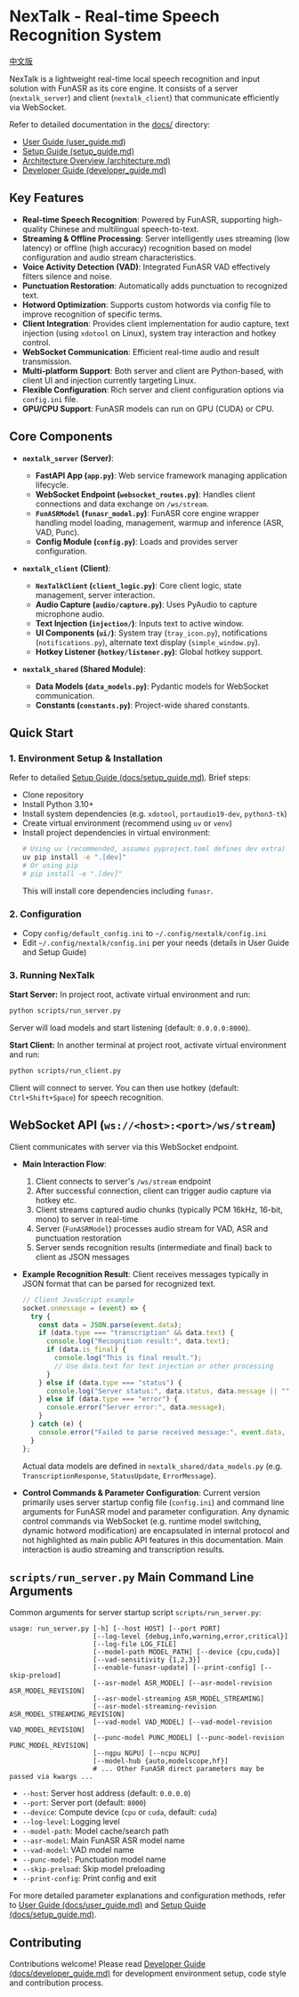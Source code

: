 # NexTalk - Real-time Speech Recognition System

[中文版](README_zh.md)

NexTalk is a lightweight real-time local speech recognition and input solution with FunASR as its core engine. It consists of a server (`nextalk_server`) and client (`nextalk_client`) that communicate efficiently via WebSocket.

Refer to detailed documentation in the [docs/](docs/) directory:
- [User Guide (user_guide.md)](docs/user_guide.md)
- [Setup Guide (setup_guide.md)](docs/setup_guide.md) 
- [Architecture Overview (architecture.md)](docs/architecture.md)
- [Developer Guide (developer_guide.md)](docs/developer_guide.md)

## Key Features

- **Real-time Speech Recognition**: Powered by FunASR, supporting high-quality Chinese and multilingual speech-to-text.
- **Streaming & Offline Processing**: Server intelligently uses streaming (low latency) or offline (high accuracy) recognition based on model configuration and audio stream characteristics.
- **Voice Activity Detection (VAD)**: Integrated FunASR VAD effectively filters silence and noise.
- **Punctuation Restoration**: Automatically adds punctuation to recognized text.
- **Hotword Optimization**: Supports custom hotwords via config file to improve recognition of specific terms.
- **Client Integration**: Provides client implementation for audio capture, text injection (using `xdotool` on Linux), system tray interaction and hotkey control.
- **WebSocket Communication**: Efficient real-time audio and result transmission.
- **Multi-platform Support**: Both server and client are Python-based, with client UI and injection currently targeting Linux.
- **Flexible Configuration**: Rich server and client configuration options via `config.ini` file.
- **GPU/CPU Support**: FunASR models can run on GPU (CUDA) or CPU.

## Core Components

- **`nextalk_server` (Server)**:
  - **FastAPI App (`app.py`)**: Web service framework managing application lifecycle.
  - **WebSocket Endpoint (`websocket_routes.py`)**: Handles client connections and data exchange on `/ws/stream`.
  - **`FunASRModel` (`funasr_model.py`)**: FunASR core engine wrapper handling model loading, management, warmup and inference (ASR, VAD, Punc).
  - **Config Module (`config.py`)**: Loads and provides server configuration.
  
- **`nextalk_client` (Client)**:
  - **`NexTalkClient` (`client_logic.py`)**: Core client logic, state management, server interaction.
  - **Audio Capture (`audio/capture.py`)**: Uses PyAudio to capture microphone audio.
  - **Text Injection (`injection/`)**: Inputs text to active window.
  - **UI Components (`ui/`)**: System tray (`tray_icon.py`), notifications (`notifications.py`), alternate text display (`simple_window.py`).
  - **Hotkey Listener (`hotkey/listener.py`)**: Global hotkey support.

- **`nextalk_shared` (Shared Module)**:
  - **Data Models (`data_models.py`)**: Pydantic models for WebSocket communication.
  - **Constants (`constants.py`)**: Project-wide shared constants.

## Quick Start

### 1. Environment Setup & Installation

Refer to detailed [Setup Guide (docs/setup_guide.md)](docs/setup_guide.md). Brief steps:

- Clone repository
- Install Python 3.10+
- Install system dependencies (e.g. `xdotool`, `portaudio19-dev`, `python3-tk`)
- Create virtual environment (recommend using `uv` or `venv`)
- Install project dependencies in virtual environment:
  ```bash
  # Using uv (recommended, assumes pyproject.toml defines dev extra)
  uv pip install -e ".[dev]"
  # Or using pip
  # pip install -e ".[dev]"
  ```
  This will install core dependencies including `funasr`.

### 2. Configuration

- Copy `config/default_config.ini` to `~/.config/nextalk/config.ini`
- Edit `~/.config/nextalk/config.ini` per your needs (details in User Guide and Setup Guide)

### 3. Running NexTalk

**Start Server:**
In project root, activate virtual environment and run:
```bash
python scripts/run_server.py
```
Server will load models and start listening (default: `0.0.0.0:8000`).

**Start Client:**
In another terminal at project root, activate virtual environment and run:
```bash
python scripts/run_client.py
```
Client will connect to server. You can then use hotkey (default: `Ctrl+Shift+Space`) for speech recognition.

## WebSocket API (`ws://<host>:<port>/ws/stream`)

Client communicates with server via this WebSocket endpoint.

- **Main Interaction Flow**:
  1. Client connects to server's `/ws/stream` endpoint
  2. After successful connection, client can trigger audio capture via hotkey etc.
  3. Client streams captured audio chunks (typically PCM 16kHz, 16-bit, mono) to server in real-time
  4. Server (`FunASRModel`) processes audio stream for VAD, ASR and punctuation restoration
  5. Server sends recognition results (intermediate and final) back to client as JSON messages

- **Example Recognition Result**:
  Client receives messages typically in JSON format that can be parsed for recognized text.
  ```javascript
  // Client JavaScript example
  socket.onmessage = (event) => {
    try {
      const data = JSON.parse(event.data);
      if (data.type === "transcription" && data.text) {
        console.log("Recognition result:", data.text);
        if (data.is_final) {
          console.log("This is final result.");
          // Use data.text for text injection or other processing
        }
      } else if (data.type === "status") {
        console.log("Server status:", data.status, data.message || "");
      } else if (data.type === "error") {
        console.error("Server error:", data.message);
      }
    } catch (e) {
      console.error("Failed to parse received message:", event.data, e);
    }
  };
  ```
  Actual data models are defined in `nextalk_shared/data_models.py` (e.g. `TranscriptionResponse`, `StatusUpdate`, `ErrorMessage`).

- **Control Commands & Parameter Configuration**:
  Current version primarily uses server startup config file (`config.ini`) and command line arguments for FunASR model and parameter configuration. Any dynamic control commands via WebSocket (e.g. runtime model switching, dynamic hotword modification) are encapsulated in internal protocol and not highlighted as main public API features in this documentation. Main interaction is audio streaming and transcription results.

## `scripts/run_server.py` Main Command Line Arguments

Common arguments for server startup script `scripts/run_server.py`:

```
usage: run_server.py [-h] [--host HOST] [--port PORT]
                     [--log-level {debug,info,warning,error,critical}]
                     [--log-file LOG_FILE]
                     [--model-path MODEL_PATH] [--device {cpu,cuda}]
                     [--vad-sensitivity {1,2,3}]
                     [--enable-funasr-update] [--print-config] [--skip-preload]
                     [--asr-model ASR_MODEL] [--asr-model-revision ASR_MODEL_REVISION]
                     [--asr-model-streaming ASR_MODEL_STREAMING]
                     [--asr-model-streaming-revision ASR_MODEL_STREAMING_REVISION]
                     [--vad-model VAD_MODEL] [--vad-model-revision VAD_MODEL_REVISION]
                     [--punc-model PUNC_MODEL] [--punc-model-revision PUNC_MODEL_REVISION]
                     [--ngpu NGPU] [--ncpu NCPU]
                     [--model-hub {auto,modelscope,hf}]
                     # ... Other FunASR direct parameters may be passed via kwargs ...
```
- `--host`: Server host address (default: `0.0.0.0`)
- `--port`: Server port (default: `8000`)
- `--device`: Compute device (`cpu` or `cuda`, default: `cuda`)
- `--log-level`: Logging level
- `--model-path`: Model cache/search path
- `--asr-model`: Main FunASR ASR model name
- `--vad-model`: VAD model name
- `--punc-model`: Punctuation model name
- `--skip-preload`: Skip model preloading
- `--print-config`: Print config and exit

For more detailed parameter explanations and configuration methods, refer to [User Guide (docs/user_guide.md)](docs/user_guide.md) and [Setup Guide (docs/setup_guide.md)](docs/setup_guide.md).

## Contributing

Contributions welcome! Please read [Developer Guide (docs/developer_guide.md)](docs/developer_guide.md) for development environment setup, code style and contribution process.